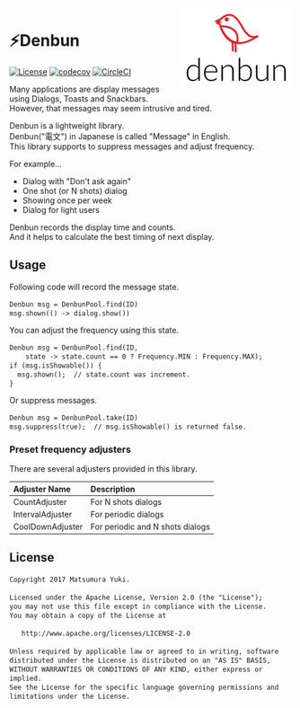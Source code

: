 <img  src="https://github.com/YukiMatsumura/denbun/blob/master/art/logo.png?raw=true" align="right" />

# ⚡Denbun

[![License](https://img.shields.io/badge/License-Apache%202.0-blue.svg)](https://opensource.org/licenses/Apache-2.0)
[![codecov](https://codecov.io/gh/YukiMatsumura/denbun/branch/master/graph/badge.svg)](https://codecov.io/gh/YukiMatsumura/denbun)
[![CircleCI](https://circleci.com/gh/YukiMatsumura/denbun.svg?style=shield)](https://circleci.com/gh/YukiMatsumura/denbun)

Many applications are display messages using Dialogs, Toasts and Snackbars.  
However, that messages may seem intrusive and tired.  

Denbun is a lightweight library.  
Denbun("電文") in Japanese is called "Message" in English.  
This library supports to suppress messages and adjust frequency.  

For example...

 - Dialog with "Don't ask again"
 - One shot (or N shots) dialog
 - Showing once per week
 - Dialog for light users

Denbun records the display time and counts.  
And it helps to calculate the best timing of next display.  


## Usage

Following code will record the message state.  

```
Denbun msg = DenbunPool.find(ID)
msg.shown(() -> dialog.show())
```

You can adjust the frequency using this state.

```
Denbun msg = DenbunPool.find(ID,
    state -> state.count == 0 ? Frequency.MIN : Frequency.MAX);
if (msg.isShowable()) {
  msg.shown();  // state.count was increment.
}
```

Or suppress messages.

```
Denbun msg = DenbunPool.take(ID)
msg.suppress(true);  // msg.isShowable() is returned false.
```


### Preset frequency adjusters

There are several adjusters provided in this library.

Adjuster Name    | Description
:----------------|:-------------
CountAdjuster    | For N shots dialogs
IntervalAdjuster | For periodic dialogs
CoolDownAdjuster | For periodic and N shots dialogs


## License

```
Copyright 2017 Matsumura Yuki.

Licensed under the Apache License, Version 2.0 (the "License");
you may not use this file except in compliance with the License.
You may obtain a copy of the License at

   http://www.apache.org/licenses/LICENSE-2.0

Unless required by applicable law or agreed to in writing, software
distributed under the License is distributed on an "AS IS" BASIS,
WITHOUT WARRANTIES OR CONDITIONS OF ANY KIND, either express or implied.
See the License for the specific language governing permissions and
limitations under the License.
```
